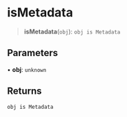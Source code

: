 # isMetadata

> **isMetadata**(`obj`): `obj is Metadata`

## Parameters

• **obj**: `unknown`

## Returns

`obj is Metadata`
